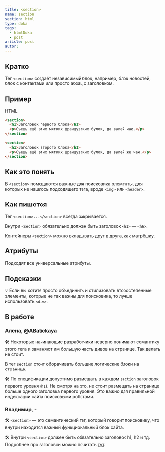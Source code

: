 ```yaml
---
title: <section>
name: section
section: html
type: doka
tags:
  - htmlDoka
  - post
article: post
autor:
---
```


## Кратко

Тег `<section>` создаёт независимый блок, например, блок новостей, блок с контактами или просто абзац с заголовком.

## Пример

HTML

```html
<section>
  <h1>Заголовок первого блока</h1>
  <p>Съешь ещё этих мягких французских булок, да выпей чаю.</p>
</section>

<section>
  <h1>Заголовок второго блока</h1>
  <p>Съешь ещё этих мягких французских булок, да выпей же чаю.</p>
</section>
```

## Как это понять

В `<section>` помещаются важные для поисковика элементы, для которых не нашлось подходящего тега, вроде `<img>` или `<header>`.

## Как пишется

Тег `<section>...</section>` всегда закрывается.

Внутри `<section>` обязательно должен быть заголовок `<h1>` — `<h6>`.

Контейнеры `<section>` можно вкладывать друг в друга, как матрёшку.

## Атрибуты

Подходят все универсальные атрибуты.

## Подсказки

💡 Если вы хотите просто объединить и стилизовать второстепенные элементы, которые не так важны для поисковика, то лучше использовать `<div>`.

## В работе

<h3>Алёна, <a href="https://twitter.com/ABatickaya" target="_blank" rel="nofollow noopener noreferrer" class="twitter">@ABatickaya</a></h3>

🛠 Некоторые начинающие разработчики неверно понимают семантику этого тега и заменяют им большую часть дивов на странице. Так делать не стоит.

В тег `section` стоит оборачивать большие логические блоки на странице.

🛠 По спецификации допустимо размещать в каждом `section` заголовок первого уровня (`h1`). Не смотря на это, не стоит размещать на странице больше одного заголовка первого уровня. Это важно для правильной индексации сайта поисковыми роботами.

<h3>Владимир, <span class="twitter">-</span></h3>

🛠 `<section>` — это семантический тег, который говорит поисковику, что внутри находится важный функциональный блок сайта.

🛠 Внутри `<section>` должен быть обязательно заголовок h1, h2 и тд. Подробнее про заголовки можно почитать [тут](/posts/html/doka/h1-h6/).
